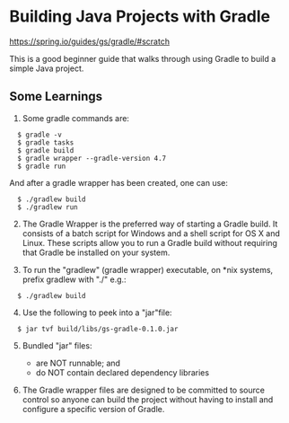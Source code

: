 # Building Java Projects with Gradle

https://spring.io/guides/gs/gradle/#scratch

This is a good beginner guide that walks through using Gradle to build a simple Java project.

## Some Learnings

1. Some gradle commands are:

```
  $ gradle -v
  $ gradle tasks
  $ gradle build
  $ gradle wrapper --gradle-version 4.7
  $ gradle run
```
And after a gradle wrapper has been created, one can use:

```
  $ ./gradlew build
  $ ./gradlew run
```

2. The Gradle Wrapper is the preferred way of starting a Gradle build. It consists of a batch script for Windows and 
   a shell script for OS X and Linux. These scripts allow you to run a Gradle build without requiring that Gradle be installed 
   on your system.

3. To run the "gradlew" (gradle wrapper) executable, on *nix systems,  prefix gradlew with "./" e.g.:

```
  $ ./gradlew build
```  

4. Use the following to peek into a "jar"file:

```
  $ jar tvf build/libs/gs-gradle-0.1.0.jar
``` 

5. Bundled "jar" files:
   - are NOT runnable; and
   - do NOT contain declared dependency libraries

6. The Gradle wrapper files are designed to be committed to source control so anyone can build the project without having
   to install and configure a specific version of Gradle.  
